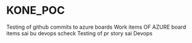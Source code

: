# KONE_POC
Testing of github commits to azure boards Work items OF AZURE board items sai bu devops scheck Testing of pr story sai Devops
